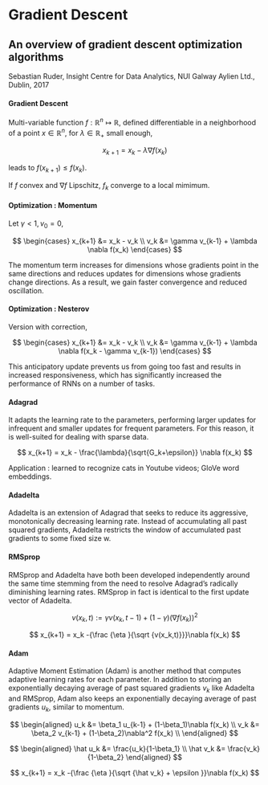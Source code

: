 # Gradient Descent

## An overview of gradient descent optimization algorithms

Sebastian Ruder, Insight Centre for Data Analytics, NUI Galway Aylien Ltd., Dublin, 2017

#### Gradient Descent

Multi-variable function $f : \mathbb{R}^n \mapsto \mathbb{R}$, 
defined differentiable in a neighborhood of a point $x\in\mathbb{R}^n$,
for $\lambda \in\mathbb{R}_+$ small enough,

$$
x_{k+1} = x_k -\lambda \nabla f(x_k) 
$$

leads to $f(x_{k+1})\le f(x_k)$.

If $f$ convex and $\nabla f$ Lipschitz, $f_k$ converge to a local mimimum.

#### Optimization : Momentum

Let $\gamma <1,\, v_0 = 0$,

$$
\begin{cases}
x_{k+1} &= x_k - v_k \\
v_k &= \gamma v_{k-1} + \lambda \nabla f(x_k)
\end{cases}
$$

The momentum term increases for dimensions whose gradients point in the same directions and reduces updates for dimensions whose gradients change directions. As a result, we gain faster convergence and reduced oscillation.

#### Optimization : Nesterov

Version with correction,

$$
\begin{cases}
x_{k+1} &= x_k - v_k \\
v_k &= \gamma v_{k-1} + \lambda \nabla f(x_k - \gamma v_{k-1})
\end{cases}
$$

This anticipatory update prevents us from going too fast and results in increased responsiveness, which has significantly increased the performance of RNNs on a number of tasks.

#### Adagrad

It adapts the learning rate to the parameters, performing larger updates for infrequent and smaller updates for frequent parameters. For this reason, it is well-suited for dealing with sparse data.

$$
x_{k+1} = x_k - \frac{\lambda}{\sqrt{G_k+\epsilon}} \nabla f(x_k)
$$

Application : learned to recognize cats in Youtube videos; GloVe word embeddings.

#### Adadelta

Adadelta is an extension of Adagrad that seeks to reduce its aggressive, monotonically decreasing learning rate. Instead of accumulating all past squared gradients, Adadelta restricts the window of accumulated past gradients to some fixed size w.

#### RMSprop

RMSprop and Adadelta have both been developed independently around the same time stemming from the need to resolve Adagrad’s radically diminishing learning rates. RMSprop in fact is identical to the first update vector of Adadelta.

$$
v(x_k,t):=\gamma v(x_k,t-1)+(1-\gamma )(\nabla f(x_k))^{2}
$$

$$
x_{k+1} = x_k -{\frac {\eta }{\sqrt {v(x_k,t)}}}\nabla f(x_k)
$$

#### Adam

Adaptive Moment Estimation (Adam) is another method that computes adaptive learning rates for each parameter. 
In addition to storing an exponentially decaying average of past squared gradients $v_k$ like Adadelta and RMSprop, Adam also keeps an exponentially decaying average of past gradients $u_k$, similar to momentum.

$$
\begin{aligned}
u_k &= \beta_1 u_{k-1} + (1-\beta_1)\nabla f(x_k) \\
v_k &= \beta_2 v_{k-1} + (1-\beta_2)\nabla^2 f(x_k) \\
\end{aligned}
$$

$$
\begin{aligned}
\hat u_k &= \frac{u_k}{1-\beta_1} \\
\hat v_k &= \frac{v_k}{1-\beta_2}
\end{aligned}
$$

$$
x_{k+1} = x_k -{\frac {\eta }{\sqrt {\hat v_k} + \epsilon }}\nabla f(x_k)
$$

